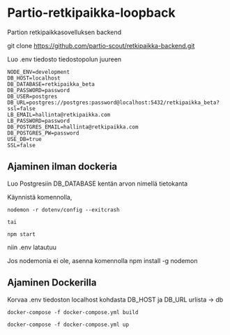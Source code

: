 # Partio-retkipaikka-loopback
Partion retkipaikkasovelluksen backend

git clone https://github.com/partio-scout/retkipaikka-backend.git




Luo .env tiedosto tiedostopolun juureen
```
NODE_ENV=development
DB_HOST=localhost
DB_DATABASE=retkipaikka_beta
DB_PASSWORD=password
DB_USER=postgres
DB_URL=postgres://postgres:password@localhost:5432/retkipaikka_beta?ssl=false
LB_EMAIL=hallinta@retkipaikka.com
LB_PASSWORD=password
DB_POSTGRES_EMAIL=hallinta@retkipaikka.com
DB_POSTGRES_PW=password
USE_DB=true
SSL=false
```

## Ajaminen ilman dockeria

Luo Postgresiin DB_DATABASE kentän arvon nimellä tietokanta

Käynnistä komennolla,
 ```
nodemon -r dotenv/config --exitcrash

tai 

npm start
```
niin .env latautuu

Jos nodemonia ei ole, asenna komennolla npm install -g nodemon

## Ajaminen Dockerilla

Korvaa .env tiedoston localhost kohdasta DB_HOST ja DB_URL urlista -> db
```
docker-compose -f docker-compose.yml build
```
```
docker-compose -f docker-compose.yml up
```



